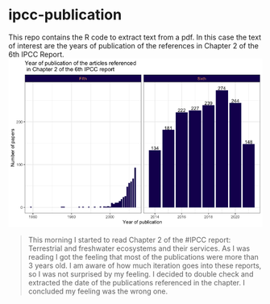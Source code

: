 # ipcc-publication
This repo contains the R code to extract text from a pdf.
In this case the text of interest are the years of publication of the references in Chapter 2 of the 6th IPCC Report.
![](out.png)
>This morning I started to read Chapter 2 of the #IPCC report: Terrestrial and freshwater ecosystems and their services.
As I was reading I got the feeling that most of the publications were more than 3 years old. I am aware of how much iteration goes into these reports, so I was not surprised by my feeling. I decided to double check and extracted the date of the publications referenced in the chapter. I concluded my feeling was the wrong one.